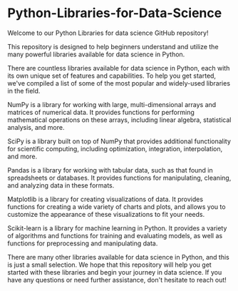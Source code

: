 # Python-Libraries-for-Data-Science
Welcome to our Python Libraries for data science GitHub repository! 

This repository is designed to help beginners understand and utilize the many powerful libraries available for data science in Python.

There are countless libraries available for data science in Python, each with its own unique set of features and capabilities. To help you get started, we've compiled a list of some of the most popular and widely-used libraries in the field.

NumPy is a library for working with large, multi-dimensional arrays and matrices of numerical data. It provides functions for performing mathematical operations on these arrays, including linear algebra, statistical analysis, and more.

SciPy is a library built on top of NumPy that provides additional functionality for scientific computing, including optimization, integration, interpolation, and more.

Pandas is a library for working with tabular data, such as that found in spreadsheets or databases. It provides functions for manipulating, cleaning, and analyzing data in these formats.

Matplotlib is a library for creating visualizations of data. It provides functions for creating a wide variety of charts and plots, and allows you to customize the appearance of these visualizations to fit your needs.

Scikit-learn is a library for machine learning in Python. It provides a variety of algorithms and functions for training and evaluating models, as well as functions for preprocessing and manipulating data.

There are many other libraries available for data science in Python, and this is just a small selection. We hope that this repository will help you get started with these libraries and begin your journey in data science. If you have any questions or need further assistance, don't hesitate to reach out!




